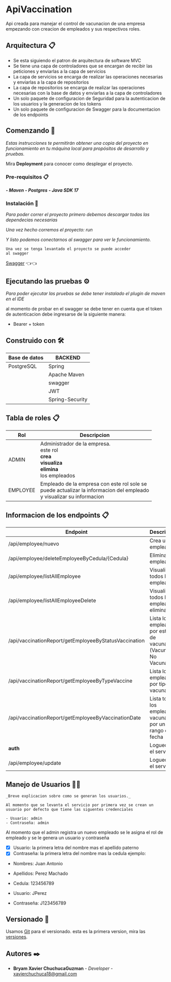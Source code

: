 # ApiVaccination

Api creada para manejar el control de vacunacion de una empresa empezando con creacion de
empleados y sus respectivos roles.

## Arquitectura 📋

- Se esta siguiendo el patron de arquitectura de software MVC
- Se tiene una capa de controladores que se encargan de recibir las peticiones y enviarlas a la capa de servicios
- La capa de servicios se encarga de realizar las operaciones necesarias y enviarlas a la capa de repositorios
- La capa de repositorios se encarga de realizar las operaciones necesarias con la base de datos y enviarlas a la capa
  de controladores
- Un solo paquete de configuracion de Seguridad para la autenticacion de los usuarios y la generacion de los tokens
- Un solo paquete de configuracion de Swagger para la documentacion de los endpoints

## Comenzando 🚀

_Estas instrucciones te permitirán obtener una copia del proyecto en funcionamiento en tu máquina local para propósitos
de desarrollo y pruebas._

Mira **Deployment** para conocer como desplegar el proyecto.

### Pre-requisitos 📋

_**- Maven**_
_**- Postgres**_
_**- Java SDK 17**_

### Instalación 🔧

_Para poder correr el proyecto primero debemos descargar todas las dependecias necesarias_

_Una vez hecho corremos el proyecto: run_

_Y listo podemos conectarnos al swagger para ver le funcionamiento._

```
Una vez se tenga levantado el proyecto se puede acceder 
al swagger
```

[Swagger](http://localhost:8080/swagger-ui/) 👈👈

## Ejecutando las pruebas ⚙️

_Para poder ejecutar las pruebas se debe tener instalado el plugin de maven en el IDE_

al momento de probar en el swagger se debe tener en cuenta que el token de autenticacion
debe ingresarse de la siguiente manera:

- Bearer + token

## Construido con 🛠️

| Base de datos | BACKEND         |
|---------------|-----------------|
| PostgreSQL    | Spring          |
|               | Apache Maven    | 
|               | swagger         |
|               | JWT             |
|               | Spring-Security |

## Tabla de roles 📋

| Rol      | Descripcion                                                                                                                  |                             
|----------|------------------------------------------------------------------------------------------------------------------------------|
| ADMIN    | Administrador de la empresa.<br/>este rol <br/>**crea** <br/>**visualiza**<br/>**elimina** <br/>los empleados                |                             
| EMPLOYEE | Empleado de la empresa con este rol sole se<br/>puede actualizar la informacion del empleado<br/>y visualizar su informacion |                             

## Informacion de los endpoints 📋

| Endpoint                                              | Descripcion                                                         | Rol   |
|-------------------------------------------------------|---------------------------------------------------------------------|-------|
| /api/employee/nuevo                                   | Crea un empleado                                                    | ADMIN |
| /api/employee/deleteEmployeeByCedula/{Cedula}         | Elimina un empleado                                                 | ADMIN |
| /api/employee/listAllEmployee                         | Visualiza todos los empleados                                       | ADMIN |
| /api/employee/listAllEmployeeDelete                   | Visualiza todos los empleados eliminados                            | ADMIN |
| /api/vaccinationReport/getEmployeeByStatusVaccination | Lista los empleados por estado de vacunacion (Vacunado No Vacunado) | ADMIN |
| /api/vaccinationReport/getEmployeeByTypeVaccine       | Lista los empleados por tipo de vacuna                              | ADMIN |
| /api/vaccinationReport/getEmployeeByVaccinationDate   | Lista todos los empleados vacunados por un rango de fecha           | ADMIN |
| **auth**                                              | Logueo en el servicio                                               | All   |
| /api/employee/update                                  | Logueo en el servicio                                               | All   |

## Manejo de Usuarios 👨‍💻

```
_Breve explicacion sobre como se generan los usuarios._

Al momento que se levanta el servicio por primera vez se crean un
usuario por defecto que tiene las siguentes credenciales

- Usuario: admin
- Contraseña: admin

```

Al momento que el admin registra un nuevo empleado
se le asigna el rol de empleado y se le genera
un usuario y contraseña

- [x] Usuario: la primera letra del nombre mas el apellido paterno
- [x] Contraseña: la primera letra del nombre mas la cedula
  ejemplo:
- Nombres: Juan Antonio
- Apellidos: Perez Machado
- Cedula: 123456789

- Usuario: JPerez
- Contraseña: J123456789

## Versionado 📌

Usamos [Git](github.com) para el versionado. esta es la primera version, mira
las [versiones](https://github.com/Bryam11).

## Autores ✒️

* **Bryam Xavier ChuchucaGuzman** - *Developer* - xavierchuchuca18@gmail.com


